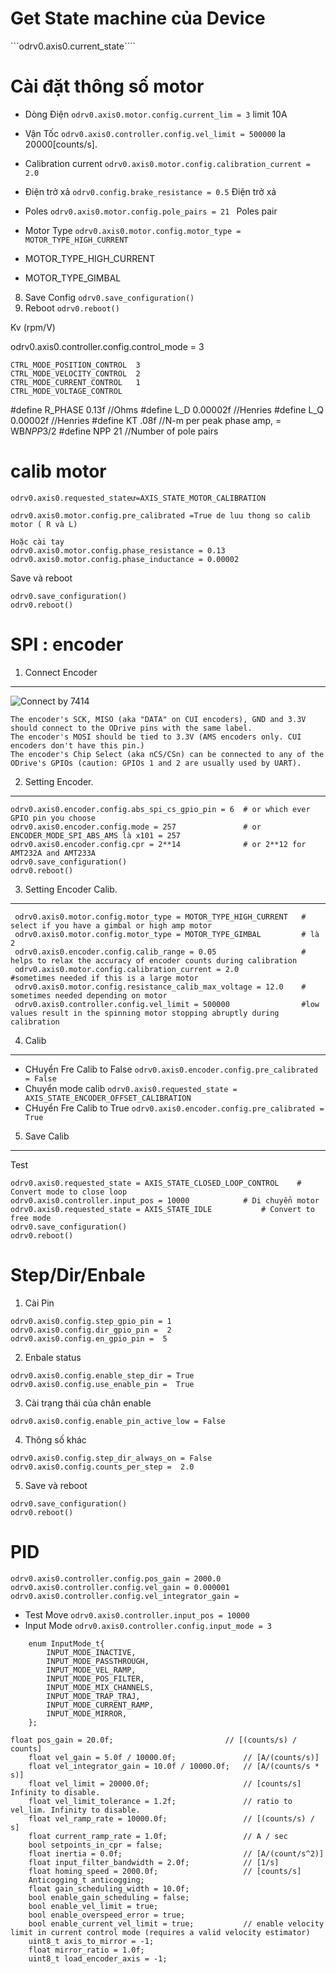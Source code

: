 # Get State machine của Device

```odrv0.axis0.current_state````

# Cài đặt thông số motor

- Dòng Điện ```odrv0.axis0.motor.config.current_lim = 3``` limit 10A
- Vận Tốc ```odrv0.axis0.controller.config.vel_limit = 500000``` la 20000[counts/s].
- Calibration current ```odrv0.axis0.motor.config.calibration_current = 2.0```
- Điện trở xả ```odrv0.config.brake_resistance = 0.5``` Điện trở xả 
- Poles ```odrv0.axis0.motor.config.pole_pairs = 21 ``` Poles pair
- Motor Type ```odrv0.axis0.motor.config.motor_type = MOTOR_TYPE_HIGH_CURRENT```

- MOTOR_TYPE_HIGH_CURRENT
- MOTOR_TYPE_GIMBAL

8. Save Config ```odrv0.save_configuration() ```
9. Reboot ```odrv0.reboot()```




Kv (rpm/V)

odrv0.axis0.controller.config.control_mode = 3
```
CTRL_MODE_POSITION_CONTROL  3
CTRL_MODE_VELOCITY_CONTROL  2
CTRL_MODE_CURRENT_CONTROL   1
CTRL_MODE_VOLTAGE_CONTROL 
```

#define R_PHASE 0.13f           //Ohms
#define L_D 0.00002f            //Henries
#define L_Q 0.00002f            //Henries
#define KT .08f                 //N-m per peak phase amp, = WB*NPP*3/2
#define NPP 21                  //Number of pole pairs



# calib motor 

```
odrv0.axis0.requested_stateư=AXIS_STATE_MOTOR_CALIBRATION 

odrv0.axis0.motor.config.pre_calibrated =True de luu thong so calib motor ( R và L)

Hoặc cài tay
odrv0.axis0.motor.config.phase_resistance = 0.13
odrv0.axis0.motor.config.phase_inductance = 0.00002
```
Save và reboot 

```
odrv0.save_configuration()
odrv0.reboot()
```

# SPI : encoder

1. Connect Encoder
-----------
![Connect by 7414](odrive.png)
```
The encoder's SCK, MISO (aka "DATA" on CUI encoders), GND and 3.3V should connect to the ODrive pins with the same label.
The encoder's MOSI should be tied to 3.3V (AMS encoders only. CUI encoders don't have this pin.)
The encoder's Chip Select (aka nCS/CSn) can be connected to any of the ODrive's GPIOs (caution: GPIOs 1 and 2 are usually used by UART).
```

2. Setting Encoder.
---------

```
odrv0.axis0.encoder.config.abs_spi_cs_gpio_pin = 6  # or which ever GPIO pin you choose
odrv0.axis0.encoder.config.mode = 257               # or ENCODER_MODE_SPI_ABS_AMS là x101 = 257
odrv0.axis0.encoder.config.cpr = 2**14              # or 2**12 for AMT232A and AMT233A
odrv0.save_configuration()
odrv0.reboot()
```

3. Setting Encoder Calib.
-----------


```
 odrv0.axis0.motor.config.motor_type = MOTOR_TYPE_HIGH_CURRENT   # select if you have a gimbal or high amp motor
 odrv0.axis0.motor.config.motor_type = MOTOR_TYPE_GIMBAL         # là 2
 odrv0.axis0.encoder.config.calib_range = 0.05                   # helps to relax the accuracy of encoder counts during calibration
 odrv0.axis0.motor.config.calibration_current = 2.0             #sometimes needed if this is a large motor
 odrv0.axis0.motor.config.resistance_calib_max_voltage = 12.0    # sometimes needed depending on motor
 odrv0.axis0.controller.config.vel_limit = 500000                #low values result in the spinning motor stopping abruptly during calibration
```

4. Calib
-----------------

- CHuyển Fre Calib to False ```odrv0.axis0.encoder.config.pre_calibrated = False```
- Chuyển mode calib         ```odrv0.axis0.requested_state = AXIS_STATE_ENCODER_OFFSET_CALIBRATION```
- CHuyển Fre Calib to True  ```odrv0.axis0.encoder.config.pre_calibrated = True ```

5. Save Calib
--------------

Test

```
odrv0.axis0.requested_state = AXIS_STATE_CLOSED_LOOP_CONTROL    # Convert mode to close loop
odrv0.axis0.controller.input_pos = 10000	 		# Di chuyển motor
odrv0.axis0.requested_state = AXIS_STATE_IDLE			# Convert to free mode
odrv0.save_configuration()
odrv0.reboot()
```

# Step/Dir/Enbale

1. Cài Pin

```
odrv0.axis0.config.step_gpio_pin = 1
odrv0.axis0.config.dir_gpio_pin =  2
odrv0.axis0.config.en_gpio_pin =  5
```
2. Enbale status 

```
odrv0.axis0.config.enable_step_dir = True
odrv0.axis0.config.use_enable_pin =  True
```
3. Cài trạng thái của chân enable

```
odrv0.axis0.config.enable_pin_active_low = False
```
4. Thông số khác

```
odrv0.axis0.config.step_dir_always_on = False
odrv0.axis0.config.counts_per_step =  2.0
```
5. Save và reboot

```
odrv0.save_configuration()
odrv0.reboot()
```
# PID


```
odrv0.axis0.controller.config.pos_gain = 2000.0 
odrv0.axis0.controller.config.vel_gain = 0.000001
odrv0.axis0.controller.config.vel_integrator_gain = 
```
- Test Move ```odrv0.axis0.controller.input_pos = 10000```
- Input Mode ```odrv0.axis0.controller.config.input_mode = 3```
```
    enum InputMode_t{
        INPUT_MODE_INACTIVE,
        INPUT_MODE_PASSTHROUGH,
        INPUT_MODE_VEL_RAMP,
        INPUT_MODE_POS_FILTER,
        INPUT_MODE_MIX_CHANNELS,
        INPUT_MODE_TRAP_TRAJ,
        INPUT_MODE_CURRENT_RAMP,
        INPUT_MODE_MIRROR,
    };
```
	float pos_gain = 20.0f;                         // [(counts/s) / counts]
        float vel_gain = 5.0f / 10000.0f;               // [A/(counts/s)]
        float vel_integrator_gain = 10.0f / 10000.0f;   // [A/(counts/s * s)]
        float vel_limit = 20000.0f;                     // [counts/s] Infinity to disable.
        float vel_limit_tolerance = 1.2f;               // ratio to vel_lim. Infinity to disable.
        float vel_ramp_rate = 10000.0f;                 // [(counts/s) / s]
        float current_ramp_rate = 1.0f;                 // A / sec
        bool setpoints_in_cpr = false;
        float inertia = 0.0f;                           // [A/(count/s^2)]
        float input_filter_bandwidth = 2.0f;            // [1/s]
        float homing_speed = 2000.0f;                   // [counts/s]
        Anticogging_t anticogging;
        float gain_scheduling_width = 10.0f;
        bool enable_gain_scheduling = false;
        bool enable_vel_limit = true;
        bool enable_overspeed_error = true;
        bool enable_current_vel_limit = true;           // enable velocity limit in current control mode (requires a valid velocity estimator)
        uint8_t axis_to_mirror = -1;
        float mirror_ratio = 1.0f;
        uint8_t load_encoder_axis = -1;     
